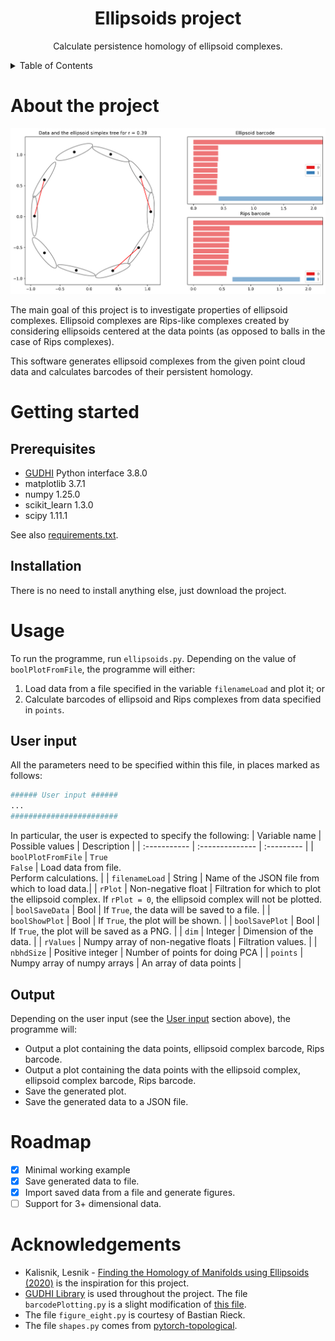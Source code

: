 <div align="center">

  <h1 align="center">Ellipsoids project</h3>

  <p align="center">
    Calculate persistence homology of ellipsoid complexes.
  </p>
</div>



<!-- TABLE OF CONTENTS -->
<details>
  <summary>Table of Contents</summary>
  <ol>
    <li><a href="#about-the-project">About The Project</a></li>
    <li><a href="#getting-started">Getting Started</a>
      <ul>
        <li><a href="#prerequisites">Prerequisites</a></li>
        <li><a href="#installation">Installation</a></li>
      </ul>
    </li>
    <li><a href="#usage">Usage</a></li>
    <li><a href="#roadmap">Roadmap</a></li>
    <li><a href="#acknowledgments">Acknowledgments</a></li>
  </ol>
</details>

# About the project
![Ellipsoid plots](images/ellipsoids_nPts=10_rStep=0.01_nbhdSize=3_20230731_115042.png)

The main goal of this project is to investigate properties of ellipsoid complexes. Ellipsoid complexes are Rips-like complexes created by considering ellipsoids centered at the data points (as opposed to balls in the case of Rips complexes).

This software generates ellipsoid complexes from the given point cloud data and calculates barcodes of their persistent homology.

# Getting started
## Prerequisites
- [GUDHI](https://gudhi.inria.fr/index.html) Python interface 3.8.0
- matplotlib 3.7.1
- numpy 1.25.0
- scikit_learn 1.3.0
- scipy 1.11.1

See also [requirements.txt](./requirements.txt).

## Installation
There is no need to install anything else, just download the project.


# Usage
To run the programme, run `ellipsoids.py`. 
Depending on the value of `boolPlotFromFile`, the programme will either:

1. Load data from a file specified in the variable `filenameLoad` and plot it; or
2. Calculate barcodes of ellipsoid and Rips complexes from data specified in `points`. 

## User input
All the parameters need to be specified within this file, in places marked as follows:
```python
###### User input ######
...
########################
```

In particular, the user is expected to specify the following:
| Variable name | Possible values | Description | 
| :----------- | :-------------- | :--------- | 
| `boolPlotFromFile` | `True` <br> `False` | Load data from file. <br> Perform calculations. |
| `filenameLoad` | String | Name of the JSON file from which to load data.|
| `rPlot` | Non-negative float | Filtration for which to plot the ellipsoid complex. If `rPlot = 0`, the ellipsoid complex will not be plotted.
| `boolSaveData` | Bool | If `True`, the data will be saved to a file. |
| `boolShowPlot` | Bool | If `True`, the plot will be shown. |
| `boolSavePlot` | Bool | If `True`, the plot will be saved as a PNG. |
| `dim`          | Integer | Dimension of the data. |
| `rValues` | Numpy array of non-negative floats | Filtration values. |
| `nbhdSize` | Positive integer | Number of points for doing PCA |
| `points` | Numpy array of numpy arrays | An array of data points |

## Output
Depending on the user input (see the <a href="#user-input">User input</a> section above), the programme will:
- Output a plot containing the data points, ellipsoid complex barcode, Rips barcode.
- Output a plot containing the data points with the ellipsoid complex, ellipsoid complex barcode, Rips barcode.
- Save the generated plot.
- Save the generated data to a JSON file.


# Roadmap
- [x] Minimal working example 
- [x] Save generated data to file.
- [x] Import saved data from a file and generate figures.
- [ ] Support for 3+ dimensional data.

# Acknowledgements
- Kalisnik, Lesnik - [Finding the Homology of Manifolds using Ellipsoids (2020)](https://arxiv.org/abs/2006.09194) is the inspiration for this project.
- [GUDHI Library](https://gudhi.inria.fr/index.html) is used throughout the project. The file `barcodePlotting.py` is a slight modification of [this file](https://gudhi.inria.fr/python/latest/_modules/gudhi/persistence_graphical_tools.html#plot_persistence_barcode). <The modification makes it possible to specify the start and the end of x-axis.>
- The file `figure_eight.py` is courtesy of Bastian Rieck.
- The file `shapes.py` comes from [pytorch-topological](https://github.com/aidos-lab/pytorch-topological/blob/main/torch_topological/data/shapes.py).



